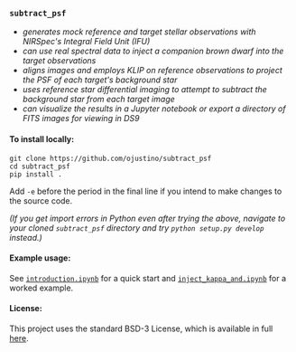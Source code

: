 ### `subtract_psf`
- *generates mock reference and target stellar observations with NIRSpec's
Integral Field Unit (IFU)*
- *can use real spectral data to inject a companion brown dwarf into the target
observations*
- *aligns images and employs KLIP on reference observations to project the PSF
of each target's background star*
- *uses reference star differential imaging to attempt to subtract the
background star from each target image*
- *can visualize the results in a Jupyter notebook or export a directory of
FITS images for viewing in DS9*

#### To install locally:
```
git clone https://github.com/ojustino/subtract_psf
cd subtract_psf
pip install .
```
Add `-e` before the period in the final line if you intend to make changes to
the source code.

_(If you get import errors in Python even after trying the above, navigate to
  your cloned `subtract_psf` directory and try `python setup.py develop`
  instead.)_

#### Example usage:

See [`introduction.ipynb`](
  https://github.com/ojustino/subtract_psf/blob/master/notebooks/introduction.ipynb)
for a quick start and
[`inject_kappa_and.ipynb`](
  https://github.com/ojustino/subtract_psf/blob/master/notebooks/introduction.ipynb)
for a worked example.

#### License:

This project uses the standard BSD-3 License, which is available in full [here](
  https://github.com/ojustino/subtract_psf/blob/master/LICENSE.txt).
